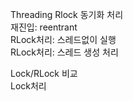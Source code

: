Threading Rlock 동기화 처리  
재진입: reentrant  
RLock처리: 스레드없이 실행  
RLock처리: 스레드 생성 처리  

Lock/RLock 비교  
Lock처리  

